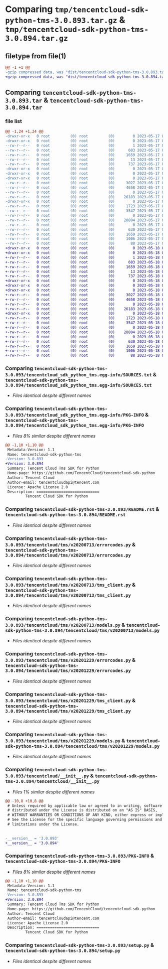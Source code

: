 # Comparing `tmp/tencentcloud-sdk-python-tms-3.0.893.tar.gz` & `tmp/tencentcloud-sdk-python-tms-3.0.894.tar.gz`

## filetype from file(1)

```diff
@@ -1 +1 @@
-gzip compressed data, was "dist/tencentcloud-sdk-python-tms-3.0.893.tar", last modified: Wed May 17 03:43:24 2023, max compression
+gzip compressed data, was "dist/tencentcloud-sdk-python-tms-3.0.894.tar", last modified: Thu May 18 00:40:13 2023, max compression
```

## Comparing `tencentcloud-sdk-python-tms-3.0.893.tar` & `tencentcloud-sdk-python-tms-3.0.894.tar`

### file list

```diff
@@ -1,24 +1,24 @@
-drwxr-xr-x   0 root         (0) root         (0)        0 2023-05-17 03:43:24.000000 tencentcloud-sdk-python-tms-3.0.893/
-drwxr-xr-x   0 root         (0) root         (0)        0 2023-05-17 03:43:24.000000 tencentcloud-sdk-python-tms-3.0.893/tencentcloud_sdk_python_tms.egg-info/
--rw-r--r--   0 root         (0) root         (0)        1 2023-05-17 03:43:24.000000 tencentcloud-sdk-python-tms-3.0.893/tencentcloud_sdk_python_tms.egg-info/dependency_links.txt
--rw-r--r--   0 root         (0) root         (0)      603 2023-05-17 03:43:24.000000 tencentcloud-sdk-python-tms-3.0.893/tencentcloud_sdk_python_tms.egg-info/SOURCES.txt
--rw-r--r--   0 root         (0) root         (0)     1659 2023-05-17 03:43:24.000000 tencentcloud-sdk-python-tms-3.0.893/tencentcloud_sdk_python_tms.egg-info/PKG-INFO
--rw-r--r--   0 root         (0) root         (0)       13 2023-05-17 03:43:24.000000 tencentcloud-sdk-python-tms-3.0.893/tencentcloud_sdk_python_tms.egg-info/top_level.txt
--rw-r--r--   0 root         (0) root         (0)      737 2023-05-17 03:43:24.000000 tencentcloud-sdk-python-tms-3.0.893/README.rst
-drwxr-xr-x   0 root         (0) root         (0)        0 2023-05-17 03:43:24.000000 tencentcloud-sdk-python-tms-3.0.893/tencentcloud/
-drwxr-xr-x   0 root         (0) root         (0)        0 2023-05-17 03:43:24.000000 tencentcloud-sdk-python-tms-3.0.893/tencentcloud/tms/
-drwxr-xr-x   0 root         (0) root         (0)        0 2023-05-17 03:43:24.000000 tencentcloud-sdk-python-tms-3.0.893/tencentcloud/tms/v20200713/
--rw-r--r--   0 root         (0) root         (0)     3027 2023-05-17 03:43:24.000000 tencentcloud-sdk-python-tms-3.0.893/tencentcloud/tms/v20200713/errorcodes.py
--rw-r--r--   0 root         (0) root         (0)     4658 2023-05-17 03:43:24.000000 tencentcloud-sdk-python-tms-3.0.893/tencentcloud/tms/v20200713/tms_client.py
--rw-r--r--   0 root         (0) root         (0)        0 2023-05-17 03:43:24.000000 tencentcloud-sdk-python-tms-3.0.893/tencentcloud/tms/v20200713/__init__.py
--rw-r--r--   0 root         (0) root         (0)    26183 2023-05-17 03:43:24.000000 tencentcloud-sdk-python-tms-3.0.893/tencentcloud/tms/v20200713/models.py
-drwxr-xr-x   0 root         (0) root         (0)        0 2023-05-17 03:43:24.000000 tencentcloud-sdk-python-tms-3.0.893/tencentcloud/tms/v20201229/
--rw-r--r--   0 root         (0) root         (0)     1723 2023-05-17 03:43:24.000000 tencentcloud-sdk-python-tms-3.0.893/tencentcloud/tms/v20201229/errorcodes.py
--rw-r--r--   0 root         (0) root         (0)     3547 2023-05-17 03:43:24.000000 tencentcloud-sdk-python-tms-3.0.893/tencentcloud/tms/v20201229/tms_client.py
--rw-r--r--   0 root         (0) root         (0)        0 2023-05-17 03:43:24.000000 tencentcloud-sdk-python-tms-3.0.893/tencentcloud/tms/v20201229/__init__.py
--rw-r--r--   0 root         (0) root         (0)    20804 2023-05-17 03:43:24.000000 tencentcloud-sdk-python-tms-3.0.893/tencentcloud/tms/v20201229/models.py
--rw-r--r--   0 root         (0) root         (0)        0 2023-05-17 03:43:24.000000 tencentcloud-sdk-python-tms-3.0.893/tencentcloud/tms/__init__.py
--rw-r--r--   0 root         (0) root         (0)      630 2023-05-17 03:43:24.000000 tencentcloud-sdk-python-tms-3.0.893/tencentcloud/__init__.py
--rw-r--r--   0 root         (0) root         (0)     1659 2023-05-17 03:43:24.000000 tencentcloud-sdk-python-tms-3.0.893/PKG-INFO
--rw-r--r--   0 root         (0) root         (0)     1006 2023-05-17 03:43:24.000000 tencentcloud-sdk-python-tms-3.0.893/setup.py
--rw-r--r--   0 root         (0) root         (0)       88 2023-05-17 03:43:24.000000 tencentcloud-sdk-python-tms-3.0.893/setup.cfg
+drwxr-xr-x   0 root         (0) root         (0)        0 2023-05-18 00:40:13.000000 tencentcloud-sdk-python-tms-3.0.894/
+drwxr-xr-x   0 root         (0) root         (0)        0 2023-05-18 00:40:13.000000 tencentcloud-sdk-python-tms-3.0.894/tencentcloud_sdk_python_tms.egg-info/
+-rw-r--r--   0 root         (0) root         (0)        1 2023-05-18 00:40:13.000000 tencentcloud-sdk-python-tms-3.0.894/tencentcloud_sdk_python_tms.egg-info/dependency_links.txt
+-rw-r--r--   0 root         (0) root         (0)      603 2023-05-18 00:40:13.000000 tencentcloud-sdk-python-tms-3.0.894/tencentcloud_sdk_python_tms.egg-info/SOURCES.txt
+-rw-r--r--   0 root         (0) root         (0)     1659 2023-05-18 00:40:13.000000 tencentcloud-sdk-python-tms-3.0.894/tencentcloud_sdk_python_tms.egg-info/PKG-INFO
+-rw-r--r--   0 root         (0) root         (0)       13 2023-05-18 00:40:13.000000 tencentcloud-sdk-python-tms-3.0.894/tencentcloud_sdk_python_tms.egg-info/top_level.txt
+-rw-r--r--   0 root         (0) root         (0)      737 2023-05-18 00:40:13.000000 tencentcloud-sdk-python-tms-3.0.894/README.rst
+drwxr-xr-x   0 root         (0) root         (0)        0 2023-05-18 00:40:13.000000 tencentcloud-sdk-python-tms-3.0.894/tencentcloud/
+drwxr-xr-x   0 root         (0) root         (0)        0 2023-05-18 00:40:13.000000 tencentcloud-sdk-python-tms-3.0.894/tencentcloud/tms/
+drwxr-xr-x   0 root         (0) root         (0)        0 2023-05-18 00:40:13.000000 tencentcloud-sdk-python-tms-3.0.894/tencentcloud/tms/v20200713/
+-rw-r--r--   0 root         (0) root         (0)     3027 2023-05-18 00:40:13.000000 tencentcloud-sdk-python-tms-3.0.894/tencentcloud/tms/v20200713/errorcodes.py
+-rw-r--r--   0 root         (0) root         (0)     4658 2023-05-18 00:40:13.000000 tencentcloud-sdk-python-tms-3.0.894/tencentcloud/tms/v20200713/tms_client.py
+-rw-r--r--   0 root         (0) root         (0)        0 2023-05-18 00:40:13.000000 tencentcloud-sdk-python-tms-3.0.894/tencentcloud/tms/v20200713/__init__.py
+-rw-r--r--   0 root         (0) root         (0)    26183 2023-05-18 00:40:13.000000 tencentcloud-sdk-python-tms-3.0.894/tencentcloud/tms/v20200713/models.py
+drwxr-xr-x   0 root         (0) root         (0)        0 2023-05-18 00:40:13.000000 tencentcloud-sdk-python-tms-3.0.894/tencentcloud/tms/v20201229/
+-rw-r--r--   0 root         (0) root         (0)     1723 2023-05-18 00:40:13.000000 tencentcloud-sdk-python-tms-3.0.894/tencentcloud/tms/v20201229/errorcodes.py
+-rw-r--r--   0 root         (0) root         (0)     3547 2023-05-18 00:40:13.000000 tencentcloud-sdk-python-tms-3.0.894/tencentcloud/tms/v20201229/tms_client.py
+-rw-r--r--   0 root         (0) root         (0)        0 2023-05-18 00:40:13.000000 tencentcloud-sdk-python-tms-3.0.894/tencentcloud/tms/v20201229/__init__.py
+-rw-r--r--   0 root         (0) root         (0)    20804 2023-05-18 00:40:13.000000 tencentcloud-sdk-python-tms-3.0.894/tencentcloud/tms/v20201229/models.py
+-rw-r--r--   0 root         (0) root         (0)        0 2023-05-18 00:40:13.000000 tencentcloud-sdk-python-tms-3.0.894/tencentcloud/tms/__init__.py
+-rw-r--r--   0 root         (0) root         (0)      630 2023-05-18 00:40:13.000000 tencentcloud-sdk-python-tms-3.0.894/tencentcloud/__init__.py
+-rw-r--r--   0 root         (0) root         (0)     1659 2023-05-18 00:40:13.000000 tencentcloud-sdk-python-tms-3.0.894/PKG-INFO
+-rw-r--r--   0 root         (0) root         (0)     1006 2023-05-18 00:40:13.000000 tencentcloud-sdk-python-tms-3.0.894/setup.py
+-rw-r--r--   0 root         (0) root         (0)       88 2023-05-18 00:40:13.000000 tencentcloud-sdk-python-tms-3.0.894/setup.cfg
```

### Comparing `tencentcloud-sdk-python-tms-3.0.893/tencentcloud_sdk_python_tms.egg-info/SOURCES.txt` & `tencentcloud-sdk-python-tms-3.0.894/tencentcloud_sdk_python_tms.egg-info/SOURCES.txt`

 * *Files identical despite different names*

### Comparing `tencentcloud-sdk-python-tms-3.0.893/tencentcloud_sdk_python_tms.egg-info/PKG-INFO` & `tencentcloud-sdk-python-tms-3.0.894/tencentcloud_sdk_python_tms.egg-info/PKG-INFO`

 * *Files 8% similar despite different names*

```diff
@@ -1,10 +1,10 @@
 Metadata-Version: 1.1
 Name: tencentcloud-sdk-python-tms
-Version: 3.0.893
+Version: 3.0.894
 Summary: Tencent Cloud Tms SDK for Python
 Home-page: https://github.com/TencentCloud/tencentcloud-sdk-python
 Author: Tencent Cloud
 Author-email: tencentcloudapi@tencent.com
 License: Apache License 2.0
 Description: ============================
         Tencent Cloud SDK for Python
```

### Comparing `tencentcloud-sdk-python-tms-3.0.893/README.rst` & `tencentcloud-sdk-python-tms-3.0.894/README.rst`

 * *Files identical despite different names*

### Comparing `tencentcloud-sdk-python-tms-3.0.893/tencentcloud/tms/v20200713/errorcodes.py` & `tencentcloud-sdk-python-tms-3.0.894/tencentcloud/tms/v20200713/errorcodes.py`

 * *Files identical despite different names*

### Comparing `tencentcloud-sdk-python-tms-3.0.893/tencentcloud/tms/v20200713/tms_client.py` & `tencentcloud-sdk-python-tms-3.0.894/tencentcloud/tms/v20200713/tms_client.py`

 * *Files identical despite different names*

### Comparing `tencentcloud-sdk-python-tms-3.0.893/tencentcloud/tms/v20200713/models.py` & `tencentcloud-sdk-python-tms-3.0.894/tencentcloud/tms/v20200713/models.py`

 * *Files identical despite different names*

### Comparing `tencentcloud-sdk-python-tms-3.0.893/tencentcloud/tms/v20201229/errorcodes.py` & `tencentcloud-sdk-python-tms-3.0.894/tencentcloud/tms/v20201229/errorcodes.py`

 * *Files identical despite different names*

### Comparing `tencentcloud-sdk-python-tms-3.0.893/tencentcloud/tms/v20201229/tms_client.py` & `tencentcloud-sdk-python-tms-3.0.894/tencentcloud/tms/v20201229/tms_client.py`

 * *Files identical despite different names*

### Comparing `tencentcloud-sdk-python-tms-3.0.893/tencentcloud/tms/v20201229/models.py` & `tencentcloud-sdk-python-tms-3.0.894/tencentcloud/tms/v20201229/models.py`

 * *Files identical despite different names*

### Comparing `tencentcloud-sdk-python-tms-3.0.893/tencentcloud/__init__.py` & `tencentcloud-sdk-python-tms-3.0.894/tencentcloud/__init__.py`

 * *Files 1% similar despite different names*

```diff
@@ -10,8 +10,8 @@
 # Unless required by applicable law or agreed to in writing, software
 # distributed under the License is distributed on an "AS IS" BASIS,
 # WITHOUT WARRANTIES OR CONDITIONS OF ANY KIND, either express or implied.
 # See the License for the specific language governing permissions and
 # limitations under the License.
 
 
-__version__ = '3.0.893'
+__version__ = '3.0.894'
```

### Comparing `tencentcloud-sdk-python-tms-3.0.893/PKG-INFO` & `tencentcloud-sdk-python-tms-3.0.894/PKG-INFO`

 * *Files 8% similar despite different names*

```diff
@@ -1,10 +1,10 @@
 Metadata-Version: 1.1
 Name: tencentcloud-sdk-python-tms
-Version: 3.0.893
+Version: 3.0.894
 Summary: Tencent Cloud Tms SDK for Python
 Home-page: https://github.com/TencentCloud/tencentcloud-sdk-python
 Author: Tencent Cloud
 Author-email: tencentcloudapi@tencent.com
 License: Apache License 2.0
 Description: ============================
         Tencent Cloud SDK for Python
```

### Comparing `tencentcloud-sdk-python-tms-3.0.893/setup.py` & `tencentcloud-sdk-python-tms-3.0.894/setup.py`

 * *Files identical despite different names*

